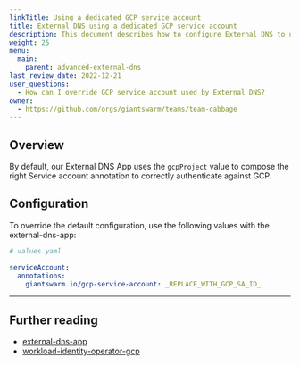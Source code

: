 ```yaml
---
linkTitle: Using a dedicated GCP service account
title: External DNS using a dedicated GCP service account
description: This document describes how to configure External DNS to use a dedicated GCP Service Account.
weight: 25
menu:
  main:
    parent: advanced-external-dns
last_review_date: 2022-12-21
user_questions:
  - How can I override GCP service account used by External DNS?
owner:
  - https://github.com/orgs/giantswarm/teams/team-cabbage
---
```


## Overview

By default, our External DNS App uses the `gcpProject` value to compose the right Service account annotation to correctly authenticate against GCP.

## Configuration

To override the default configuration, use the following values with the external-dns-app:

```yaml
# values.yaml

serviceAccount:
  annotations:
    giantswarm.io/gcp-service-account: _REPLACE_WITH_GCP_SA_ID_
```

---

## Further reading

- [external-dns-app](https://github.com/giantswarm/external-dns-app)
- [workload-identity-operator-gcp](https://github.com/giantswarm/workload-identity-operator-gcp)
